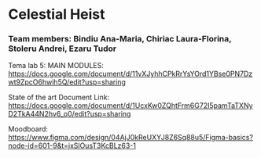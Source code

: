 # Celestial Heist

### Team members:  Bindiu Ana-Maria, Chiriac Laura-Florina, Stoleru Andrei, Ezaru Tudor

Tema lab 5: MAIN MODULES: https://docs.google.com/document/d/11vXJyhhCPkRrYsYOrd1YBse0PN7Dzwt9ZpcO6hwih5Q/edit?usp=sharing

State of the art Document Link: https://docs.google.com/document/d/1UcxKw0ZQhtFrm6G72I5pamTaTXNyD2TkA44N2hv6_o0/edit?usp=sharing

Moodboard: https://www.figma.com/design/04AjJ0kReUXYJ8Z6Sq88u5/Figma-basics?node-id=601-9&t=jxSlOusT3KcBLz63-1
